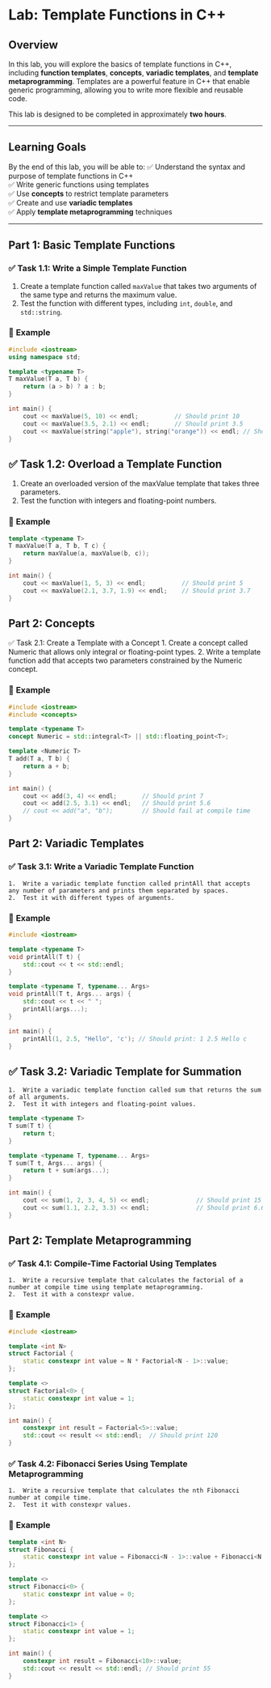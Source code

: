 # **Lab: Template Functions in C++**

## **Overview**
In this lab, you will explore the basics of template functions in C++, including **function templates**, **concepts**, **variadic templates**, and **template metaprogramming**. Templates are a powerful feature in C++ that enable generic programming, allowing you to write more flexible and reusable code.

This lab is designed to be completed in approximately **two hours**. 

---

## **Learning Goals**
By the end of this lab, you will be able to:
✅ Understand the syntax and purpose of template functions in C++  
✅ Write generic functions using templates  
✅ Use **concepts** to restrict template parameters  
✅ Create and use **variadic templates**  
✅ Apply **template metaprogramming** techniques  

---

## **Part 1: Basic Template Functions**
### ✅ **Task 1.1: Write a Simple Template Function**
1. Create a template function called `maxValue` that takes two arguments of the same type and returns the maximum value.
2. Test the function with different types, including `int`, `double`, and `std::string`.

### 📝 **Example**
```cpp
#include <iostream>
using namespace std;

template <typename T>
T maxValue(T a, T b) {
    return (a > b) ? a : b;
}

int main() {
    cout << maxValue(5, 10) << endl;          // Should print 10
    cout << maxValue(3.5, 2.1) << endl;       // Should print 3.5
    cout << maxValue(string("apple"), string("orange")) << endl; // Should print "orange"
}
```

## ✅ Task 1.2: Overload a Template Function
1.	Create an overloaded version of the maxValue template that takes three parameters.
2.	Test the function with integers and floating-point numbers.

### 📝 **Example**
```cpp
template <typename T>
T maxValue(T a, T b, T c) {
    return maxValue(a, maxValue(b, c));
}

int main() {
    cout << maxValue(1, 5, 3) << endl;          // Should print 5
    cout << maxValue(2.1, 3.7, 1.9) << endl;    // Should print 3.7
}
```

## **Part 2: Concepts**

✅ Task 2.1: Create a Template with a Concept
	1.	Create a concept called Numeric that allows only integral or floating-point types.
	2.	Write a template function add that accepts two parameters constrained by the Numeric concept.


### 📝 **Example**

```cpp
#include <iostream>
#include <concepts>

template <typename T>
concept Numeric = std::integral<T> || std::floating_point<T>;

template <Numeric T>
T add(T a, T b) {
    return a + b;
}

int main() {
    cout << add(3, 4) << endl;       // Should print 7
    cout << add(2.5, 3.1) << endl;   // Should print 5.6
    // cout << add("a", "b");        // Should fail at compile time
}
```

## **Part 2: Variadic Templates**
### ✅ Task 3.1: Write a Variadic Template Function
	1.	Write a variadic template function called printAll that accepts any number of parameters and prints them separated by spaces.
	2.	Test it with different types of arguments.

### 📝 **Example**
```cpp
#include <iostream>

template <typename T>
void printAll(T t) {
    std::cout << t << std::endl;
}

template <typename T, typename... Args>
void printAll(T t, Args... args) {
    std::cout << t << " ";
    printAll(args...);
}

int main() {
    printAll(1, 2.5, "Hello", 'c'); // Should print: 1 2.5 Hello c
}
```
## ✅ Task 3.2: Variadic Template for Summation
	1.	Write a variadic template function called sum that returns the sum of all arguments.
	2.	Test it with integers and floating-point values.

```cpp
template <typename T>
T sum(T t) {
    return t;
}

template <typename T, typename... Args>
T sum(T t, Args... args) {
    return t + sum(args...);
}

int main() {
    cout << sum(1, 2, 3, 4, 5) << endl;             // Should print 15
    cout << sum(1.1, 2.2, 3.3) << endl;             // Should print 6.6
}
```

## **Part 2: Template Metaprogramming**
### ✅ Task 4.1: Compile-Time Factorial Using Templates
	1.	Write a recursive template that calculates the factorial of a number at compile time using template metaprogramming.
	2.	Test it with a constexpr value.

### 📝 **Example**
```cpp
#include <iostream>

template <int N>
struct Factorial {
    static constexpr int value = N * Factorial<N - 1>::value;
};

template <>
struct Factorial<0> {
    static constexpr int value = 1;
};

int main() {
    constexpr int result = Factorial<5>::value;
    std::cout << result << std::endl;  // Should print 120
}
```

### ✅ Task 4.2: Fibonacci Series Using Template Metaprogramming
	1.	Write a recursive template that calculates the nth Fibonacci number at compile time.
	2.	Test it with constexpr values.

### 📝 **Example**
```cpp
template <int N>
struct Fibonacci {
    static constexpr int value = Fibonacci<N - 1>::value + Fibonacci<N - 2>::value;
};

template <>
struct Fibonacci<0> {
    static constexpr int value = 0;
};

template <>
struct Fibonacci<1> {
    static constexpr int value = 1;
};

int main() {
    constexpr int result = Fibonacci<10>::value;
    std::cout << result << std::endl; // Should print 55
}
```